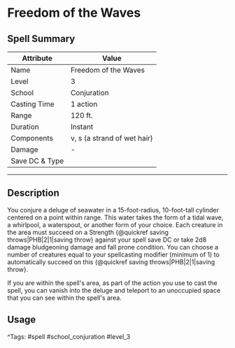 # Freedom of the Waves

## Spell Summary

| Attribute        | Value                  |
|------------------|------------------------|
| Name             | Freedom of the Waves                 |
| Level            | 3                |
| School           | Conjuration          |
| Casting Time     | 1 action              |
| Range            | 120 ft.            |
| Duration         | Instant             |
| Components       | v, s (a strand of wet hair)             |
| Damage           | -               |
| Save DC & Type   |              |

---

## Description

You conjure a deluge of seawater in a 15-foot-radius, 10-foot-tall cylinder centered on a point within range. This water takes the form of a tidal wave, a whirlpool, a waterspout, or another form of your choice. Each creature in the area must succeed on a Strength {@quickref saving throws|PHB|2|1|saving throw} against your spell save DC or take 2d8 damage bludgeoning damage and fall prone condition. You can choose a number of creatures equal to your spellcasting modifier (minimum of 1) to automatically succeed on this {@quickref saving throws|PHB|2|1|saving throw}.

If you are within the spell's area, as part of the action you use to cast the spell, you can vanish into the deluge and teleport to an unoccupied space that you can see within the spell's area.

## Usage


^Tags: #spell #school_conjuration #level_3